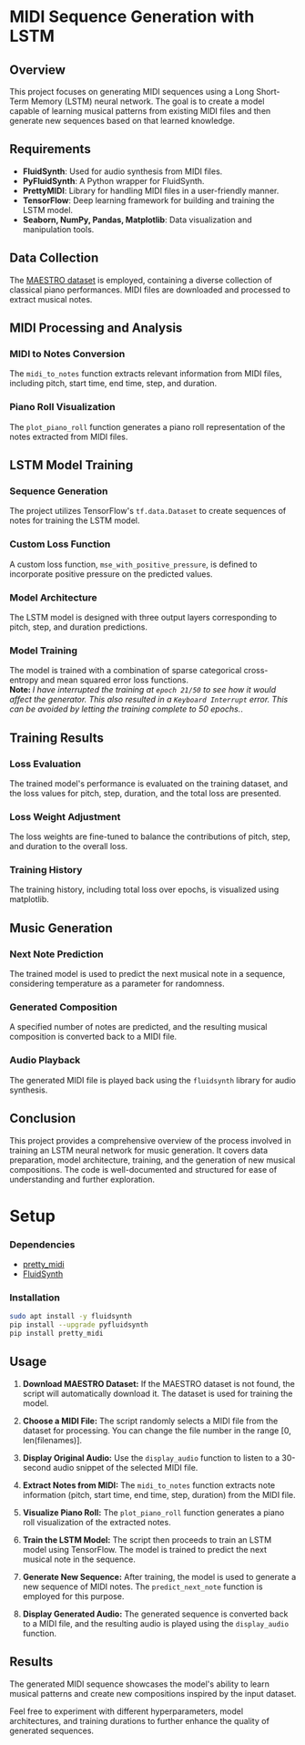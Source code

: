 # MIDI Sequence Generation with LSTM

## Overview

This project focuses on generating MIDI sequences using a Long Short-Term Memory (LSTM) neural network. The goal is to create a model capable of learning musical patterns from existing MIDI files and then generate new sequences based on that learned knowledge.

## Requirements

- **FluidSynth**: Used for audio synthesis from MIDI files.
- **PyFluidSynth**: A Python wrapper for FluidSynth.
- **PrettyMIDI**: Library for handling MIDI files in a user-friendly manner.
- **TensorFlow**: Deep learning framework for building and training the LSTM model.
- **Seaborn, NumPy, Pandas, Matplotlib**: Data visualization and manipulation tools.

## Data Collection

The [MAESTRO dataset](https://magenta.tensorflow.org/datasets/maestro) is employed, containing a diverse collection of classical piano performances. MIDI files are downloaded and processed to extract musical notes.

## MIDI Processing and Analysis

### MIDI to Notes Conversion
The `midi_to_notes` function extracts relevant information from MIDI files, including pitch, start time, end time, step, and duration.

### Piano Roll Visualization
The `plot_piano_roll` function generates a piano roll representation of the notes extracted from MIDI files.

## LSTM Model Training

### Sequence Generation
The project utilizes TensorFlow's `tf.data.Dataset` to create sequences of notes for training the LSTM model.

### Custom Loss Function
A custom loss function, `mse_with_positive_pressure`, is defined to incorporate positive pressure on the predicted values.

### Model Architecture
The LSTM model is designed with three output layers corresponding to pitch, step, and duration predictions.

### Model Training
The model is trained with a combination of sparse categorical cross-entropy and mean squared error loss functions. <br>
<b>Note: </b> <i>I have interrupted the training at ```epoch 21/50``` to see how it would affect the generator. This also resulted in a ```Keyboard Interrupt``` error. This can be avoided by letting the training complete to 50 epochs.</i>. 

## Training Results

### Loss Evaluation
The trained model's performance is evaluated on the training dataset, and the loss values for pitch, step, duration, and the total loss are presented.

### Loss Weight Adjustment
The loss weights are fine-tuned to balance the contributions of pitch, step, and duration to the overall loss.

### Training History
The training history, including total loss over epochs, is visualized using matplotlib.

## Music Generation

### Next Note Prediction
The trained model is used to predict the next musical note in a sequence, considering temperature as a parameter for randomness.

### Generated Composition
A specified number of notes are predicted, and the resulting musical composition is converted back to a MIDI file.

### Audio Playback
The generated MIDI file is played back using the `fluidsynth` library for audio synthesis.

## Conclusion

This project provides a comprehensive overview of the process involved in training an LSTM neural network for music generation. It covers data preparation, model architecture, training, and the generation of new musical compositions. The code is well-documented and structured for ease of understanding and further exploration.

# Setup

### Dependencies
- [pretty_midi](https://craffel.github.io/pretty-midi/)
- [FluidSynth](https://www.fluidsynth.org/api/modules.html)

### Installation
```bash
sudo apt install -y fluidsynth
pip install --upgrade pyfluidsynth
pip install pretty_midi
```

## Usage

1. **Download MAESTRO Dataset:** If the MAESTRO dataset is not found, the script will automatically download it. The dataset is used for training the model.

2. **Choose a MIDI File:** The script randomly selects a MIDI file from the dataset for processing. You can change the file number in the range [0, len(filenames)].

3. **Display Original Audio:** Use the `display_audio` function to listen to a 30-second audio snippet of the selected MIDI file.

4. **Extract Notes from MIDI:** The `midi_to_notes` function extracts note information (pitch, start time, end time, step, duration) from the MIDI file.

5. **Visualize Piano Roll:** The `plot_piano_roll` function generates a piano roll visualization of the extracted notes.

6. **Train the LSTM Model:** The script then proceeds to train an LSTM model using TensorFlow. The model is trained to predict the next musical note in the sequence.

7. **Generate New Sequence:** After training, the model is used to generate a new sequence of MIDI notes. The `predict_next_note` function is employed for this purpose.

8. **Display Generated Audio:** The generated sequence is converted back to a MIDI file, and the resulting audio is played using the `display_audio` function.

## Results
The generated MIDI sequence showcases the model's ability to learn musical patterns and create new compositions inspired by the input dataset.

Feel free to experiment with different hyperparameters, model architectures, and training durations to further enhance the quality of generated sequences.


